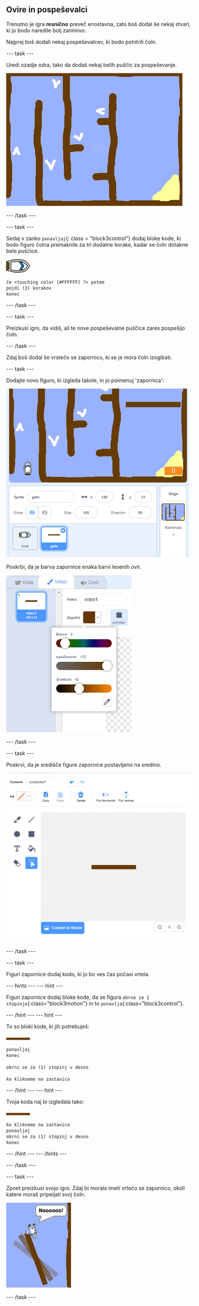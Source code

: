 ## Ovire in pospeševalci

Trenutno je igra **resnično** preveč enostavna, zato boš dodal še nekaj stvari, ki jo bodo naredile bolj zanimivo.

Najprej boš dodali nekaj pospeševalcev, ki bodo pohitrili čoln.

\--- task \---

Uredi ozadje odra, tako da dodaš nekaj belih puščic za pospeševanje.

![posnetek zaslona](images/boat-boost.png)

\--- /task \---

\--- task \---

Sedaj v zanko `ponavljaj`{: class = "block3control"} dodaj bloke kode, ki bodo figuro čolna premaknile za tri dodatne korake, kadar se čoln dotakne bele puščice.

![figura čolna](images/boat_resize.png)

```blocks3
če <touching color [#FFFFFF] ?> potem
pojdi (3) korakov
konec
```

\--- /task \---

\--- task \---

Preizkusi igro, da vidiš, ali te nove pospeševalne puščice zares pospešijo čoln.

\--- /task \---

Zdaj boš dodal še vrstečo se zapornico, ki se je mora čoln izogibati.

\--- task \---

Dodajte novo figuro, ki izgleda takole, in jo poimenuj 'zapornica':

![posnetek zaslona](images/boat-gate.png)

Poskrbi, da je barva zapornice enaka barvi lesenih ovir.

![posnetek zaslona](images/brown-hsv.png)

\--- /task \---

\--- task \---

Poskrvi, da je središče figure zapornice postavljeno na sredino.

![posnetek zaslona](images/boat-center.png)

\--- /task \---

\--- task \---

Figuri zapornice dodaj kodo, ki jo bo ves čas počasi vrtela.

\--- hints \--- \--- hint \---

Figuri zapornice dodaj bloke kode, da se figura `obrne za 1 stopinjo`{:class="block3motion"} in to `ponavlja`{:class="block3control"}.

\--- /hint \--- \--- hint \---

To so bloki kode, ki jih potrebuješ:

![zapornica](images/gate.png)

```blocks3
ponavljaj
konec

obrni se za (1) stopinj v desno

ko kliknemo na zastavico
```

\--- /hint \--- \--- hint \---

Tvoja koda naj bi izgledala tako:

![zapornica](images/gate.png)

```blocks3
ko kliknemo na zastavico
ponavljaj
obrni se za (1) stopinj v desno
konec
```

\--- /hint \--- \--- /hints \---

\--- /task \---

\--- task \---

Zpoet preizkusi svojo igro. Zdaj bi morala imeti vrtečo se zapornico, okoli katere moraš pripeljati svoj čoln.

![posnetek zaslona](images/boat-gate-test.png)

\--- /task \---